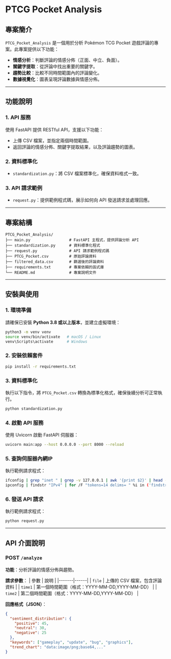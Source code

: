 # PTCG Pocket Analysis

## 專案簡介
`PTCG_Pocket_Analysis` 是一個用於分析 Pokémon TCG Pocket 遊戲評論的專案。此專案提供以下功能：

- **情感分析**：判斷評論的情感分佈（正面、中立、負面）。
- **關鍵字提取**：從評論中找出重要的關鍵字。
- **趨勢比較**：比較不同時間範圍內的評論變化。
- **數據視覺化**：圖表呈現評論數據與情感分佈。

---

## 功能說明
### 1. API 服務
使用 FastAPI 提供 RESTful API，支援以下功能：
- 上傳 CSV 檔案，並指定兩個時間範圍。
- 返回評論的情感分佈、關鍵字提取結果，以及評論趨勢的圖表。

### 2. 資料標準化
- `standardization.py`：將 CSV 檔案標準化，確保資料格式一致。

### 3. API 請求範例
- `request.py`：提供範例程式碼，展示如何向 API 發送請求並處理回應。

---

## 專案結構
```plaintext
PTCG_Pocket_Analysis/
├── main.py                 # FastAPI 主程式，提供評論分析 API
├── standardization.py      # 資料標準化程式
├── request.py              # API 請求範例程式碼
├── PTCG_Pocket.csv         # 原始評論資料
├── filtered_data.csv       # 篩選後的評論資料
├── requirements.txt        # 專案依賴的函式庫
└── README.md               # 專案說明文件
```

---

## 安裝與使用
### 1. 環境準備
請確保已安裝 **Python 3.8 或以上版本**，並建立虛擬環境：
```sh
python3 -m venv venv
source venv/bin/activate   # macOS / Linux
venv\Scripts\activate      # Windows
```

### 2. 安裝依賴套件
```sh
pip install -r requirements.txt
```

### 3. 資料標準化
執行以下指令，將 `PTCG_Pocket.csv` 轉換為標準化格式，確保後續分析可正常執行。
```sh
python standardization.py
```

### 4. 啟動 API 服務
使用 Uvicorn 啟動 FastAPI 伺服器：
```sh
uvicorn main:app --host 0.0.0.0 --port 8000 --reload
```
### 5. 查詢伺服器內網IP
執行範例請求程式：
```sh
ifconfig | grep "inet " | grep -v 127.0.0.1 | awk '{print $2}' | head -n 1  # macOS/Linux
ipconfig | findstr "IPv4" | for /F "tokens=14 delims= " %i in ('findstr "IPv4"') do @echo %i  # Windows
```

### 6. 發送 API 請求
執行範例請求程式：
```sh
python request.py
```

---

## API 介面說明
### **POST `/analyze`**
**功能**：分析評論的情感分佈與趨勢。

**請求參數**：
| 參數  | 說明 |
|-------|------|
| `file` | 上傳的 CSV 檔案，包含評論資料 |
| `time1` | 第一個時間範圍（格式：YYYY-MM-DD,YYYY-MM-DD） |
| `time2` | 第二個時間範圍（格式：YYYY-MM-DD,YYYY-MM-DD） |

**回應格式（JSON）**：
```json
{
  "sentiment_distribution": {
    "positive": 45,
    "neutral": 30,
    "negative": 25
  },
  "keywords": ["gameplay", "update", "bug", "graphics"],
  "trend_chart": "data:image/png;base64,..."
}
```